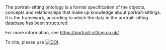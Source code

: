 The portrait-sitting ontology is a formal specification of the objects, concepts and relationships that make up knowledge about portrait-sittings. It is the framework, according to which the data in the portrait-sitting database has been structured.

For more information, see https://portrait-sitting.co.uk/.

To cite, please use [![DOI](https://zenodo.org/badge/637755471.svg)](https://zenodo.org/badge/latestdoi/637755471).
